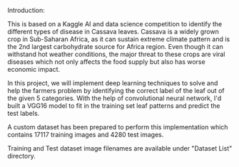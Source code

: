 Introduction:

This is based on a Kaggle AI and data science competition to identify the different types of disease in Cassava leaves. 
Cassava is a widely grown crop in Sub-Saharan Africa, as it can sustain extreme climate pattern and is the 2nd largest carbohydrate source for Africa region. Even though it can withstand hot weather conditions, the major threat to these crops are viral diseases which not only affects the food supply but also has worse economic impact.

In this project, we will implement deep learning techniques to solve and help the farmers problem by identifying the correct label of the leaf out of the given 5 categories. With the help of convolutional neural network, I'd built a VGG16 model to fit in the training set leaf patterns and predict the test labels.

A custom dataset has been prepared to perform this implementation which contains 17117 training images and 4280 test images.

Training and Test dataset image filenames are available under "Dataset List" directory.
